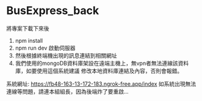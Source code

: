# BusExpress_back
 
將專案下載下來後
1. npm install
2. npm run dev 啟動伺服器
3. 然後根據終端機出現的訊息連結到相關網址
4. 我們使用的mongoDB資料庫架設在遠端主機上，無vpn者無法連線該資料庫，如要使用這個系統建議 修改本地資料庫連結及內容，否則會報錯。
   
系統網址: https://fb48-163-13-172-183.ngrok-free.app/index
如系統出現無法連線等問題，請連本組組長，因為後端炸了要重啟...
